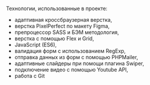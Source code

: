Технологии, использованные в проекте:

- адаптивная кроссбраузерная верстка,
- верстка PixelPerfect по макету Figma,
- препроцессор SASS и БЭМ методология,
- верстка с помощью Flex и Grid,
- JavaScript (ES6),
- валидация форм с использованием RegExp,
- отправка данных из форм с помощью PHPMailer,
- адаптивные слайдеры при помощи плагина Swiper,
- подключение видео с помощью Youtube API,
- работа с Git
